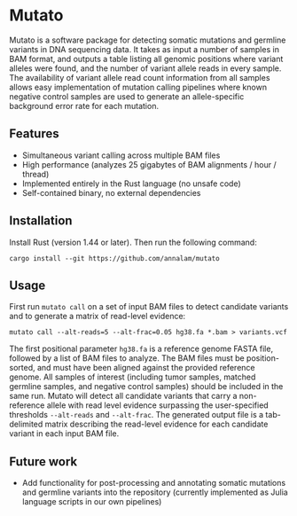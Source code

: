 # Mutato

Mutato is a software package for detecting somatic mutations and germline variants in DNA sequencing data. It takes as input a number of samples in BAM format, and outputs a table listing all genomic positions where variant alleles were found, and the number of variant allele reads in every sample. The availability of variant allele read count information from all samples allows easy implementation of mutation calling pipelines where known negative control samples are used to generate an allele-specific background error rate for each mutation.

Features
--------
- Simultaneous variant calling across multiple BAM files
- High performance (analyzes 25 gigabytes of BAM alignments / hour / thread)
- Implemented entirely in the Rust language (no unsafe code)
- Self-contained binary, no external dependencies


Installation
------------

Install Rust (version 1.44 or later). Then run the following command:
```
cargo install --git https://github.com/annalam/mutato
```

Usage
-----

First run `mutato call` on a set of input BAM files to detect candidate variants and to generate a matrix of read-level evidence:
```
mutato call --alt-reads=5 --alt-frac=0.05 hg38.fa *.bam > variants.vcf
```

The first positional parameter `hg38.fa` is a reference genome FASTA file, followed by a list of BAM files to analyze. The BAM files must be position-sorted, and must have been aligned against the provided reference genome.  All samples of interest (including tumor samples, matched germline samples, and negative control samples) should be included in the same run. Mutato will detect all candidate variants that carry a non-reference allele with read level evidence surpassing the user-specified thresholds `--alt-reads` and `--alt-frac`. The generated output file is a tab-delimited matrix describing the read-level evidence for each candidate variant in each input BAM file.



Future work
-----------
- Add functionality for post-processing and annotating somatic mutations and germline variants into the repository (currently implemented as Julia language scripts in our own pipelines)

